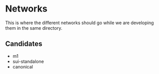 # Networks
This is where the different networks should go while we are developing them in the same directory.

## Candidates
- m1
- sui-standalone
- canonical
